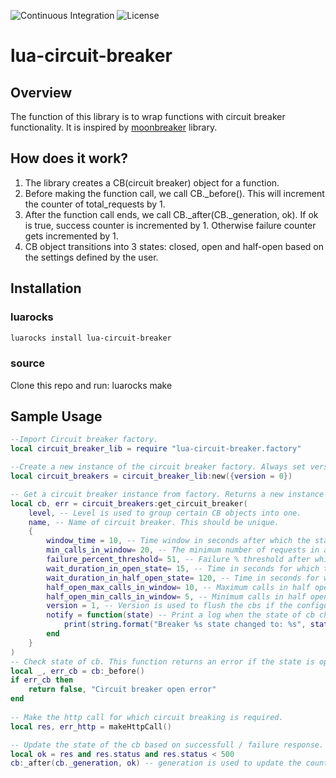 ![Continuous Integration](https://github.com/dream11/lua-circuit-breaker/workflows/Continuous%20Integration/badge.svg)
![License](https://img.shields.io/badge/license-MIT-green.svg)

# lua-circuit-breaker

## Overview

The function of this library is to wrap functions with circuit breaker functionality. It is inspired by [moonbreaker](https://github.com/Invizory/moonbreaker) library.

## How does it work?

1. The library creates a CB(circuit breaker) object for a function.
2. Before making the function call, we call CB._before(). This will increment the counter of total_requests by 1.
3. After the function call ends, we call CB._after(CB._generation, ok). If ok is true, success counter is incremented by 1. Otherwise failure counter gets incremented by 1.
4. CB object transitions into 3 states: closed, open and half-open based on the settings defined by the user.

## Installation

### luarocks
```bash
luarocks install lua-circuit-breaker
```

### source
Clone this repo and run:
     luarocks make


## Sample Usage

```lua
--Import Circuit breaker factory.
local circuit_breaker_lib = require "lua-circuit-breaker.factory"

--Create a new instance of the circuit breaker factory. Always set version=0. This is used to flush the circuit breakers when the configuration is changed.
local circuit_breakers = circuit_breaker_lib:new({version = 0})

-- Get a circuit breaker instance from factory. Returns a new instance only if not already created .
local cb, err = circuit_breakers:get_circuit_breaker( 
    level, -- Level is used to group certain CB objects into one.      
    name, -- Name of circuit breaker. This should be unique.
    {  
        window_time = 10, -- Time window in seconds after which the state of the cb is reset
        min_calls_in_window= 20, -- The minimum number of requests in a window that go through the cb after which the breaking strategy is applied
        failure_percent_threshold= 51, -- Failure % threshold after which the cb opens from closed or half open state
        wait_duration_in_open_state= 15, -- Time in seconds for which the cb remains in open state before transitioning to half open state
        wait_duration_in_half_open_state= 120, -- Time in seconds for which the cb remains in half open state
        half_open_max_calls_in_window= 10, -- Maximum calls in half open state after which **too_many_requests** error is returned.
        half_open_min_calls_in_window= 5, -- Minimum calls in half open state after which the calculation to open/close the circuit is done in half open state.
        version = 1, -- Version is used to flush the cbs if the configuration is changed.
        notify = function(state) -- Print a log when the state of cb changes.
            print(string.format("Breaker %s state changed to: %s", state._state))
        end
    }
)
-- Check state of cb. This function returns an error if the state is open or half_open_max_calls_in_window is breached.
local _, err_cb = cb:_before() 
if err_cb then
    return false, "Circuit breaker open error"
end
 
-- Make the http call for which circuit breaking is required.
local res, err_http = makeHttpCall()

-- Update the state of the cb based on successfull / failure response.
local ok = res and res.status and res.status < 500
cb:_after(cb._generation, ok) -- generation is used to update the counter in the correct time window.
```
